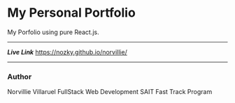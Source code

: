 # My Personal Portfolio
My Porfolio using pure React.js.

---
***Live Link***
https://nozky.github.io/norvillie/

---
### Author
Norvillie Villaruel
FullStack
Web Development SAIT Fast Track Program
